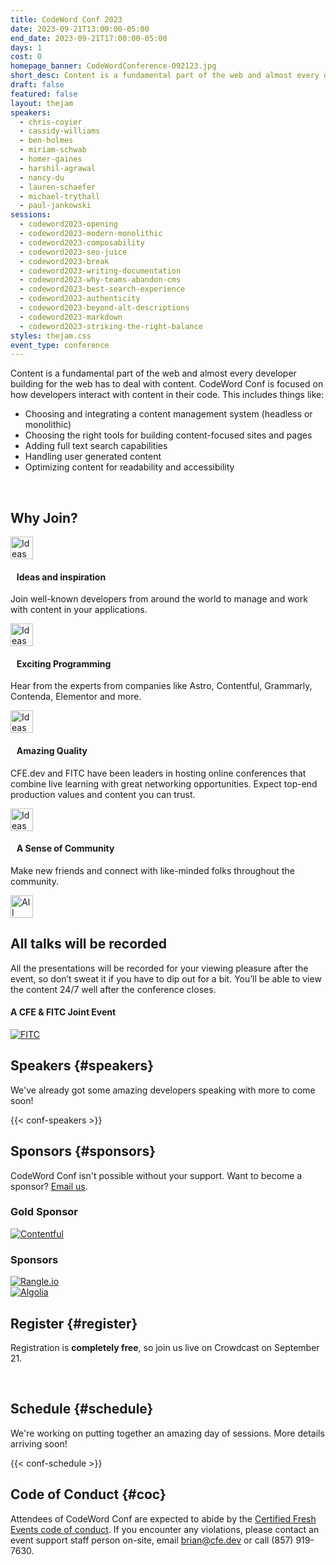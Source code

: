 ```yaml
---
title: CodeWord Conf 2023
date: 2023-09-21T13:00:00-05:00
end_date: 2023-09-21T17:00:00-05:00
days: 1
cost: 0
homepage_banner: CodeWordConference-092123.jpg
short_desc: Content is a fundamental part of the web and almost every developer building for the web has to deal with content. CodeWord Conf is focused on how developers interact with content in their code.
draft: false
featured: false
layout: thejam
speakers:
  - chris-coyier
  - cassidy-williams
  - ben-holmes
  - miriam-schwab
  - homer-gaines
  - harshil-agrawal
  - nancy-du
  - lauren-schaefer
  - michael-trythall
  - paul-jankowski
sessions:
  - codeword2023-opening
  - codeword2023-modern-monolithic
  - codeword2023-composability
  - codeword2023-seo-juice
  - codeword2023-break
  - codeword2023-writing-documentation
  - codeword2023-why-teams-abandon-cms
  - codeword2023-best-search-experience
  - codeword2023-authenticity
  - codeword2023-beyond-alt-descriptions
  - codeword2023-markdown
  - codeword2023-striking-the-right-balance
styles: thejam.css
event_type: conference
---
```


Content is a fundamental part of the web and almost every developer building for the web has to deal with content. CodeWord Conf is focused on how developers interact with content in their code. This includes things like:

* Choosing and integrating a content management system (headless or monolithic)
* Choosing the right tools for building content-focused sites and pages
* Adding full text search capabilities
* Handling user generated content
* Optimizing content for readability and accessibility

<div class="mt-8 mb-8 flex items-center justify-center w-full">
<a class="button" style="text-decoration:none;color:#FFF" href="https://www.crowdcast.io/c/codeword" target="_blank">
 Register for free on Crowdcast!
</a>
</div>

## Why Join?

<div class="container px-6 mx-auto mt-8">
  <div class="grid gap-8 lg:grid-cols-2">
    <article>
      <div class="flex items-center mb-8">
      <p><img src="/img/thejam/iconmonstr-idea-7-1.svg" alt="Ideas and Inspiration" width="36" height="36"></p>
      <h4 style="margin-left:.7em">Ideas and inspiration</h4>
      </div>
      <p class="text-base">Join well-known developers from around the world to manage and work with content in your applications.</p>
    </article>
    <article>
      <div class="flex items-center mb-8">
      <p><img src="/img/thejam/iconmonstr-rocket-14-1.svg" alt="Ideas and Inspiration" width="36" height="36"></p>
      <h4 style="margin-left:.7em">Exciting Programming</h4>
      </div>
      <p class="text-base">Hear from the experts from companies like Astro, Contentful, Grammarly, Contenda, Elementor and more.</p>
    </article>
    <article>
      <div class="flex items-center mb-8">
      <p><img src="/img/thejam/iconmonstr-thumb-15-1.svg" alt="Ideas and Inspiration" width="36" height="36"></p>
      <h4 style="margin-left:.7em">Amazing Quality</h4>
      </div>
      <p class="text-base">CFE.dev and FITC have been leaders in hosting online conferences that combine live learning with great networking opportunities. Expect top-end production values and content you can trust.</p>
    </article>
    <article>
      <div class="flex items-center mb-8">
      <p><img src="/img/thejam/iconmonstr-friend-3-1.svg" alt="Ideas and Inspiration" width="36" height="36"></p>
      <h4 style="margin-left:.7em">A Sense of Community</h4>
      </div>
      <p class="text-base">Make new friends and connect with like-minded folks throughout the community.</p>
    </article>
  </div>
</div>

<section class="mt-28 border border-gray-300 rounded">
  <div class="flex flex-col items-center justify-center p-6 pt-6 pb-4 text-center rounded highlight-pattern-signal">
    <span class="flex items-center justify-center flex-shrink-0 w-24 h-24 mr-4 -mt-20 rounded-full bg-lightBlue" aria-hidden="true">
      <img src="/img/thejam/iconmonstr-video-camera-1-1.svg" alt="All talks will be recorded" width="36" height="36">
    </span>
    <h2 class="mt-4 mb-2 text-3xl font-bold leading-tight text-blue">All talks will be recorded</a></h2>
  </div>
  <div class="p-6">
    All the presentations will be recorded for your viewing pleasure after the event, so don’t sweat it if you have to dip out for a bit. You’ll be able to view the content 24/7 well after the conference closes.
  </div>
</section>

#### A CFE & FITC Joint Event

[![FITC](/img/sponsors/fitc.png)](https://fitc.ca)

## Speakers {#speakers}

We've already got some amazing developers speaking with more to come soon!

{{< conf-speakers >}}

## Sponsors {#sponsors}

CodeWord Conf isn't possible without your support. Want to become a sponsor? [Email us](mailto:brian@cfe.dev).

<section>
    <h3 id="lead-day-sponsors" class="mb-6"><strong>Gold Sponsor</strong></h3>
    <div class="flex grid gap-8 mb-6 lg:grid-cols-2">
        <article class="flex flex-row items-center">
            <div>
                <a href="https://contentful.com/"><img src="/img/sponsors/Contentful.png" alt="Contentful"></a>
            </div>
        </article>
    </div>
    <h3 id="sponsors-1" class="mb-6"><strong>Sponsors</strong></h3>
    <div class="flex grid gap-8 mb-6 lg:grid-cols-2">
        <article class="flex flex-row items-center">
            <div>
                <a href="https://rangle.io/events/codeword2023?utm_campaign=%5Bevent%5D%202023%20-%20Codeword&utm_source=Codeword%20Logo&utm_content=Rangle%20logo%20on%20Codeword%20homepage"><img src="/img/sponsors/rangle.png" alt="Rangle.io"></a>
            </div>
        </article>
        <article class="flex flex-row items-center">
            <div>
                <a href="https://algolia.com/"><img src="/img/sponsors/Algolia.png" alt="Algolia"></a>
            </div>
        </article>
    </div>
</section>

## Register {#register}

Registration is **completely free**, so join us live on Crowdcast on September 21.

<div class="mt-8 mb-8 flex items-center justify-center w-full">
<a class="button" style="text-decoration:none;color:#FFF" href="https://www.crowdcast.io/c/codeword">
 Register for free on Crowdcast!
</a>
</div>

## Schedule {#schedule}

We're working on putting together an amazing day of sessions. More details arriving soon!

{{< conf-schedule >}}

## Code of Conduct {#coc}

Attendees of CodeWord Conf are expected to abide by the [Certified Fresh Events code of conduct](/conduct). If you encounter any violations, please contact an event support staff person on-site, email [brian@cfe.dev](mailto:brian@cfe.dev) or call (857) 919-7630.
